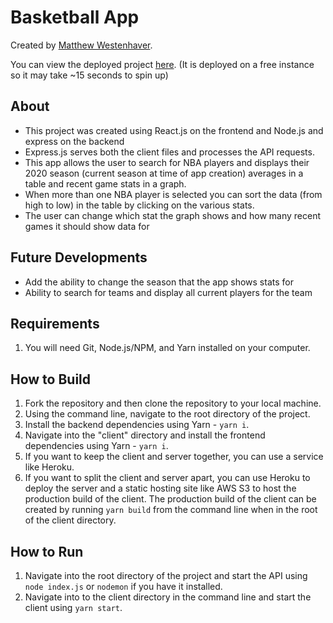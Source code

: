 # Basketball App

Created by [Matthew Westenhaver](https://github.com/mattwestenhaver/).

You can view the deployed project [here](https://mw-basketball-app.herokuapp.com/).
(It is deployed on a free instance so it may take ~15 seconds to spin up)

## About

-   This project was created using React.js on the frontend and Node.js and express on the backend
-   Express.js serves both the client files and processes the API requests.
-   This app allows the user to search for NBA players and displays their 2020 season (current season at time of app creation) averages in a table and recent game stats in a graph.
-   When more than one NBA player is selected you can sort the data (from high to low) in the table by clicking on the various stats.
-   The user can change which stat the graph shows and how many recent games it should show data for

## Future Developments

-   Add the ability to change the season that the app shows stats for
-   Ability to search for teams and display all current players for the team

## Requirements

1. You will need Git, Node.js/NPM, and Yarn installed on your computer.

## How to Build

1. Fork the repository and then clone the repository to your local machine.
2. Using the command line, navigate to the root directory of the project.
3. Install the backend dependencies using Yarn - `yarn i`.
4. Navigate into the "client" directory and install the frontend dependencies using Yarn - `yarn i`.
5. If you want to keep the client and server together, you can use a service like Heroku.
6. If you want to split the client and server apart, you can use Heroku to deploy the server and a static hosting site like AWS S3 to host the production build of the client. The production build of the client can be created by running `yarn build` from the command line when in the root of the client directory.

## How to Run

1. Navigate into the root directory of the project and start the API using `node index.js` or `nodemon` if you have it installed.
2. Navigate into to the client directory in the command line and start the client using `yarn start`.
